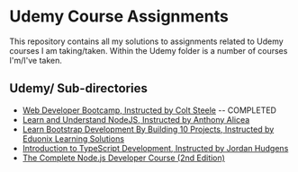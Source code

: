 # Udemy Course Assignments
This repository contains all my solutions to assignments related to Udemy courses I am taking/taken. Within the Udemy folder is a number of courses I'm/I've taken.

## Udemy/ Sub-directories
- [Web Developer Bootcamp, Instructed by Colt Steele](https://www.udemy.com/the-web-developer-bootcamp/) -- COMPLETED
- [Learn and Understand NodeJS, Instructed by Anthony Alicea](https://www.udemy.com/understand-nodejs/) 
- [Learn Bootstrap Development By Building 10 Projects, Instructed by Eduonix Learning Solutions](https://www.udemy.com/learn-bootstrap-development-by-building-10-projects/)
- [Introduction to TypeScript Development, Instructed by Jordan Hudgens](https://www.udemy.com/introduction-typescript-development/)
- [The Complete Node.js Developer Course (2nd Edition)](https://www.udemy.com/the-complete-nodejs-developer-course-2/)